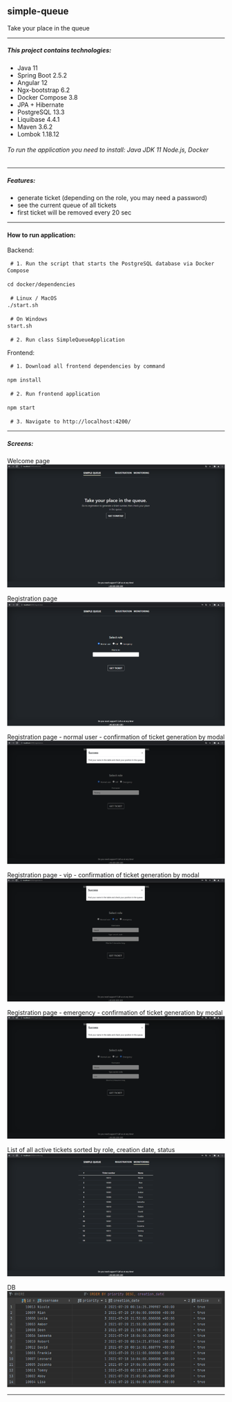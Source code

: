 simple-queue
---------------------------------------------
Take your place in the queue

---------------------------------------------

##### This project contains technologies:

- Java 11
- Spring Boot 2.5.2
- Angular 12
- Ngx-bootstrap 6.2
- Docker Compose 3.8
- JPA + Hibernate
- PostgreSQL 13.3
- Liquibase 4.4.1
- Maven 3.6.2
- Lombok 1.18.12

###### To run the application you need to install: Java JDK 11 Node.js, Docker
---------------------------------------------

##### Features:

- generate ticket (depending on the role, you may need a password)
- see the current queue of all tickets
- first ticket will be removed every 20 sec

--------------------------------------------

#### How to run application:

Backend:

```
 # 1. Run the script that starts the PostgreSQL database via Docker Compose 

cd docker/dependencies

 # Linux / MacOS
./start.sh

 # On Windows
start.sh

 # 2. Run class SimpleQueueApplication
```

Frontend:

```
 # 1. Download all frontend dependencies by command

npm install

 # 2. Run frontend application 

npm start

 # 3. Navigate to http://localhost:4200/
```

---------------------------------------------

##### Screens:

Welcome page
![](simple-queue-frontend/src/assets/images/screens/screen_1.PNG)

Registration page
![](simple-queue-frontend/src/assets/images/screens/screen_2.PNG)

Registration page - normal user - confirmation of ticket generation by modal
![](simple-queue-frontend/src/assets/images/screens/screen_3.PNG)

Registration page - vip - confirmation of ticket generation by modal
![](simple-queue-frontend/src/assets/images/screens/screen_4.PNG)

Registration page - emergency - confirmation of ticket generation by modal
![](simple-queue-frontend/src/assets/images/screens/screen_5.PNG)

List of all active tickets sorted by role, creation date, status
![](simple-queue-frontend/src/assets/images/screens/screen_6.PNG)

DB
![](simple-queue-frontend/src/assets/images/screens/screen_7.PNG)

---------------------------------------------
